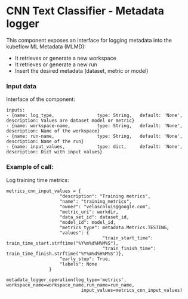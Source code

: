 # CNN Text Classifier - Metadata logger

This component exposes an interface for logging metadata into the kubeflow ML Metadata (MLMD):
- It retrieves or generate a new workspace
- It retrieves or generate a new run
- Insert the desired metadata (dataset, metric or model)


### Input data
Interface of the component:
```
inputs:
- {name: log_type,                type: String,   default: 'None',        description: Values are dataset model or metric}
- {name: workspace-name,          type: String,   default: 'None',        description: Name of the workspace}
- {name: run-name,                type: String,   default: 'None',        description: Name of the run}
- {name: input_values,            type: dict,     default: 'None',        description: Dict with input values}

```
### Example of call:

Log training time metrics:
```
metrics_cnn_input_values = {
                    "description": "Training metrics",
                    "name": "training_metrics",
                    "owner": "velascoluis@google.com",
                    "metric_uri": workdir,
                    "data_set_id": dataset_id,
                    "model_id": model_id,
                    "metrics_type": metadata.Metrics.TESTING,
                    "values": {
                                    "train_start_time": train_time_start.strftime("%Y%m%d%H%M%S"),
                                    "train_finish_time": train_time_finish.strftime("%Y%m%d%H%M%S")},
                    "early_stop": True,
                    "labels": None
                }

metadata_logger_operation(log_type='metrics', workspace_name=workspace_name,run_name=run_name,
                            input_values=metrics_cnn_input_values)
```